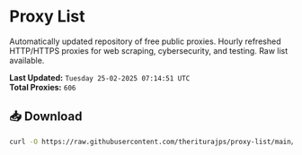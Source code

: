 # Proxy List

Automatically updated repository of free public proxies. Hourly refreshed HTTP/HTTPS proxies for web scraping, cybersecurity, and testing. Raw list available.

**Last Updated:** `Tuesday 25-02-2025 07:14:51 UTC`  
**Total Proxies:** `606`

## 📥 Download
```bash
curl -O https://raw.githubusercontent.com/theriturajps/proxy-list/main/proxies.txt
